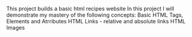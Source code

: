 This project builds a basic html recipes website
In this project I will demonstrate my mastery of the following concepts:
Basic HTML Tags, Elements and Atrributes
HTML Links - relative and absolute links
HTML Images
